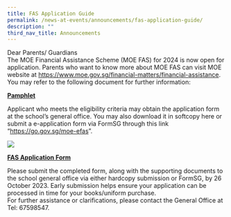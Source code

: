 ```yaml
---
title: FAS Application Guide
permalink: /news-at-events/announcements/fas-application-guide/
description: ""
third_nav_title: Announcements
---
```

<p>Dear Parents/ Guardians<br>The MOE Financial Assistance Scheme (MOE FAS) for 2024 is now open for application. Parents who want to know more about MOE FAS can visit MOE website at&nbsp;<a href="https://www.moe.gov.sg/financial-matters/financial-assistance" target="_blank" rel="noopener">https://www.moe.gov.sg/financial-matters/financial-assistance</a>. You may refer to the following document for further information:</p>

<p><strong><a href="[Fas_pamphet]/files/FAS/fas%20pamphet%202024.pdf" target="_blank" rel="noopener noreferrer" data-icon="" data-fallback="Find out more">Pamphlet</a></strong></p>
<p>Applicant who meets the eligibility criteria may obtain the application form at the school’s general office. You may also download it in softcopy here or submit a e-application form via FormSG through this link “<a href="https://go.gov.sg/moe-efas" target="_blank" rel="noopener">https://go.gov.sg/moe-efas</a>”.&nbsp;</p>
<img width="”100”" height="”100”" src="”(/images/FAS/fasqr2024.jpg)&quot;alt=”Image”">

<p><strong><a href="/files/MOE%20FAS%20Application%20Form%20Sep%2021.pdf" target="_blank" rel="noopener noreferrer" data-icon="" data-fallback="Find out more">FAS Application Form</a></strong></p>
<p>Please submit the completed form, along with the supporting documents to the school general office via either hardcopy submission or FormSG, by 26 October 2023. Early submission helps ensure your application can be processed in time for your books/uniform purchase.<br>For further assistance or clarifications, please contact the General Office at Tel: 67598547.</p>